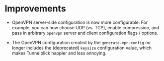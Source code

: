# Improvements

- OpenVPN server-side configuration is now more configurable.
  For example, you can now choose UDP (vs. TCP), enable
  compression, and pass in arbitrary `openvpn` server and client
  configuration flags / options.

- The OpenVPN configuration created by the `generate-vpn-config`
  no longer includes the (deprecated) `keysize` configuration
  value, which makes Tunnelblick happier and less annoying.
